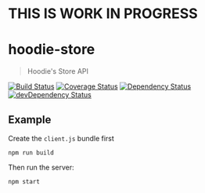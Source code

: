 # THIS IS WORK IN PROGRESS

# hoodie-store

> Hoodie's Store API

[![Build Status](https://travis-ci.org/hoodiehq/hoodie-store.svg?branch=master)](https://travis-ci.org/hoodiehq/hoodie-store)
[![Coverage Status](https://coveralls.io/repos/hoodiehq/hoodie-store/abadge.svg?branch=master)](https://coveralls.io/r/hoodiehq/hoodie-store?branch=master)
[![Dependency Status](https://david-dm.org/hoodiehq/hoodie-store.svg)](https://david-dm.org/hoodiehq/hoodie-store)
[![devDependency Status](https://david-dm.org/hoodiehq/hoodie-store/dev-status.svg)](https://david-dm.org/hoodiehq/hoodie-store#info=devDependencies)

## Example


Create the `client.js` bundle first
```
npm run build
```

Then run the server:
```
npm start
```
